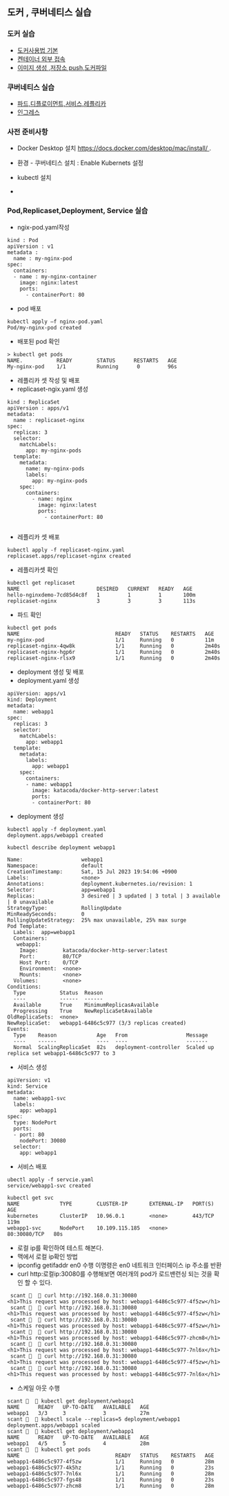 ## 도커 , 쿠버네티스 실습
### 도커 실습
- [도커사용법 기본](https://github.com/cnaps/learningspoons/blob/main/dockeredu/docker1.md)
- [켄테이너 외부 접속](https://github.com/cnaps/learningspoons/blob/main/dockeredu/docker2.md)
- [이미지 생성 ,저장소 push,도커파일](https://github.com/cnaps/learningspoons/blob/main/dockeredu/docker3.md)
### 쿠버네티스 실습
- [파드,디플로이먼트,서비스,레플리카](https://github.com/cnaps/learningspoons/blob/main/k8sedu/podservice/pod.md)
- [인그레스](https://github.com/cnaps/learningspoons/blob/main/k8sedu/ingress/ingress.md)

### 사전 준비사항
- Docker Desktop 설치 https://docs.docker.com/desktop/mac/install/ .


- 환경 - 쿠버네티스 설치 : Enable Kubernets 설정
- kubectl 설치 
- 
  
### Pod,Replicaset,Deployment, Service 실습 
- ngix-pod.yaml작성
```
kind : Pod
apiVersion : v1
metadata :
  name : my-nginx-pod
spec:
  containers:
  - name : my-nginx-container
    image: nginx:latest 
    ports:
      - containerPort: 80

```

- pod 배포
```
kubectl apply –f nginx-pod.yaml
Pod/my-nginx-pod created
```

- 배포된 pod 확인

``` 
> kubectl get pods
NAME.           READY        STATUS      RESTARTS   AGE
My-nginx-pod    1/1          Running      0         96s

```

- 레플리카 셋 작성 및 배포
- replicaset-ngix.yaml 생성
```
kind : ReplicaSet
apiVersion : apps/v1
metadata:
  name : replicaset-nginx
spec:
  replicas: 3 
  selector: 
    matchLabels:
      app: my-nginx-pods
  template:
    metadata: 
      name: my-nginx-pods
      labels:
        app: my-nginx-pods
    spec:
      containers:
        - name: nginx
          image: nginx:latest
          ports:
            - containerPort: 80        
    
```
- 레플리카 셋 배포 
```
kubectl apply -f replicaset-nginx.yaml
replicaset.apps/replicaset-nginx created
```
- 레플리카셋 확인
```
kubectl get replicaset
NAME                         DESIRED   CURRENT   READY   AGE
hello-nginxdemo-7cd85d4c8f   1         1         1       100m
replicaset-nginx             3         3         3       113s
```
- 파드 확인
```
kubectl get pods
NAME                               READY   STATUS    RESTARTS   AGE
my-nginx-pod                       1/1     Running   0          11m
replicaset-nginx-4qw8k             1/1     Running   0          2m40s
replicaset-nginx-hgp6r             1/1     Running   0          2m40s
replicaset-nginx-rlsx9             1/1     Running   0          2m40s
```

- deployment 생성 및 배포
- deployment.yaml 생성
```
apiVersion: apps/v1
kind: Deployment
metadata:
  name: webapp1
spec:
  replicas: 3
  selector:
    matchLabels:
      app: webapp1
  template:
    metadata:
      labels:
        app: webapp1
    spec:
      containers:
      - name: webapp1
        image: katacoda/docker-http-server:latest
        ports:
        - containerPort: 80
```

- deployment 생성
```
kubectl apply -f deployment.yaml
deployment.apps/webapp1 created
```

```
kubectl describe deployment webapp1

Name:                   webapp1
Namespace:              default
CreationTimestamp:      Sat, 15 Jul 2023 19:54:06 +0900
Labels:                 <none>
Annotations:            deployment.kubernetes.io/revision: 1
Selector:               app=webapp1
Replicas:               3 desired | 3 updated | 3 total | 3 available | 0 unavailable
StrategyType:           RollingUpdate
MinReadySeconds:        0
RollingUpdateStrategy:  25% max unavailable, 25% max surge
Pod Template:
  Labels:  app=webapp1
  Containers:
   webapp1:
    Image:        katacoda/docker-http-server:latest
    Port:         80/TCP
    Host Port:    0/TCP
    Environment:  <none>
    Mounts:       <none>
  Volumes:        <none>
Conditions:
  Type           Status  Reason
  ----           ------  ------
  Available      True    MinimumReplicasAvailable
  Progressing    True    NewReplicaSetAvailable
OldReplicaSets:  <none>
NewReplicaSet:   webapp1-6486c5c977 (3/3 replicas created)
Events:
  Type    Reason             Age   From                   Message
  ----    ------             ----  ----                   -------
  Normal  ScalingReplicaSet  82s   deployment-controller  Scaled up replica set webapp1-6486c5c977 to 3
```

- 서비스 생성 
```
apiVersion: v1
kind: Service
metadata:
  name: webapp1-svc
  labels:
    app: webapp1
spec:
  type: NodePort
  ports:
  - port: 80
    nodePort: 30080
  selector:
    app: webapp1

```
- 서비스 배포 
```
ubectl apply -f servcie.yaml
service/webapp1-svc created
```

```
kubectl get svc
NAME             TYPE        CLUSTER-IP       EXTERNAL-IP   PORT(S)        AGE
kubernetes       ClusterIP   10.96.0.1        <none>        443/TCP        119m
webapp1-svc      NodePort    10.109.115.185   <none>        80:30080/TCP   80s
```


- 로컬 ip를 확인하여 테스트 해본다.
- 맥에서 로컬 ip확인 방법
- ipconfig getifaddr en0 수행 이명령은 en0 네트워크 인터페이스 ip 주소를 반환 
- curl http:로컬ip:30080를 수행해보면 여러개의 pod가 로드밴런싱 되는 것을 확인 할 수 있다.
```
 scant 🌙   curl http://192.168.0.31:30080
<h1>This request was processed by host: webapp1-6486c5c977-4f5zw</h1>
 scant 🌙   curl http://192.168.0.31:30080
<h1>This request was processed by host: webapp1-6486c5c977-4f5zw</h1>
 scant 🌙   curl http://192.168.0.31:30080
<h1>This request was processed by host: webapp1-6486c5c977-4f5zw</h1>
 scant 🌙   curl http://192.168.0.31:30080
<h1>This request was processed by host: webapp1-6486c5c977-zhcm8</h1>
 scant 🌙   curl http://192.168.0.31:30080
<h1>This request was processed by host: webapp1-6486c5c977-7nl6x</h1>
 scant 🌙   curl http://192.168.0.31:30080
<h1>This request was processed by host: webapp1-6486c5c977-4f5zw</h1>
 scant 🌙   curl http://192.168.0.31:30080
<h1>This request was processed by host: webapp1-6486c5c977-7nl6x</h1>
```

- 스케일 아웃 수행

```
scant 🌙   kubectl get deployment/webapp1
NAME      READY   UP-TO-DATE   AVAILABLE   AGE
webapp1   3/3     3            3           27m
scant 🌙   kubectl scale --replicas=5 deployment/webapp1
deployment.apps/webapp1 scaled
scant 🌙   kubectl get deployment/webapp1
NAME      READY   UP-TO-DATE   AVAILABLE   AGE
webapp1   4/5     5            4           28m
scant 🌙   kubectl get pods
NAME                               READY   STATUS    RESTARTS   AGE
webapp1-6486c5c977-4f5zw           1/1     Running   0          28m
webapp1-6486c5c977-4k5hz           1/1     Running   0          23s
webapp1-6486c5c977-7nl6x           1/1     Running   0          28m
webapp1-6486c5c977-fgs48           1/1     Running   0          23s
webapp1-6486c5c977-zhcm8           1/1     Running   0          28m
```
